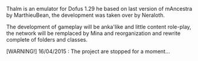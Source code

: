Thalm is an emulator for Dofus 1.29 he based on last version of mAncestra by MarthieuBean, the development was taken over by Neraloth.

The development of gameplay will be anka'like and little content role-play, the network will be remplaced by Mina and reorganization and rewrite complete of folders and classes.

[WARNING!]
16/04/2015 : The project are stopped for a moment...